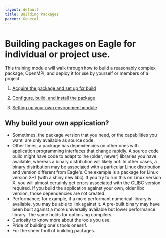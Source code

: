 ```yaml
---
layout: default
title: Building Packages
parent: General
---
```


# Building packages on Eagle for individual or project use.
This training module will walk through how to build a reasonably complex package, OpenMPI, and deploy
it for use by yourself or members of a project.

1. [Acquire the package and set up for build](acquire.md)

2. [Configure, build, and install the package](config_make_install.md)

3. [Setting up your own environment module](modules.md)

## Why build your own application?
* Sometimes, the package version that you need, or the capabilities you want,
are only available as source code.
* Other times, a package has dependencies on other ones with application
programming interfaces that change rapidly. A source code build might
have code to adapt to the (older, newer) libraries you have available,
whereas a binary distribution will likely not. In other cases, a binary
distribution may be associated with a particular Linux distribution and
version different from Eagle's. One example is a package for Linux
version X+1 (with a shiny new libc). If you try to run this on Linux
version X, you will almost certainly get errors associated with the
GLIBC version required. If you build the application against your own,
older libc version, those dependencies are not created.
* Performance; for example, if a more performant numerical library is
available, you may be able to link against it. A pre-built binary may
have been built against a more universally available but lower performance
library. The same holds for optimizing compilers.
* Curiosity to know more about the tools you use.
* Pride of building one's tools oneself.
* For the sheer thrill of building packages.

